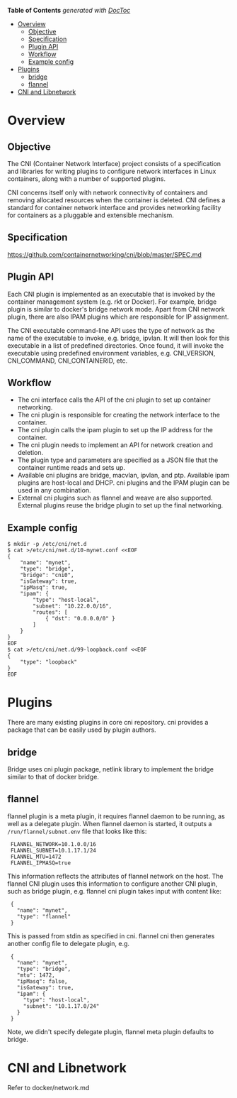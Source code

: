 <!-- START doctoc generated TOC please keep comment here to allow auto update -->
<!-- DON'T EDIT THIS SECTION, INSTEAD RE-RUN doctoc TO UPDATE -->
**Table of Contents**  *generated with [DocToc](https://github.com/thlorenz/doctoc)*

- [Overview](#overview)
  - [Objective](#objective)
  - [Specification](#specification)
  - [Plugin API](#plugin-api)
  - [Workflow](#workflow)
  - [Example config](#example-config)
- [Plugins](#plugins)
  - [bridge](#bridge)
  - [flannel](#flannel)
- [CNI and Libnetwork](#cni-and-libnetwork)

<!-- END doctoc generated TOC please keep comment here to allow auto update -->

# Overview

## Objective

The CNI (Container Network Interface) project consists of a specification and libraries for writing
plugins to configure network interfaces in Linux containers, along with a number of supported plugins.

CNI concerns itself only with network connectivity of containers and removing allocated resources
when the container is deleted. CNI defines a standard for container network interface and provides
networking facility for containers as a pluggable and extensible mechanism.

## Specification

https://github.com/containernetworking/cni/blob/master/SPEC.md

## Plugin API

Each CNI plugin is implemented as an executable that is invoked by the container management system
(e.g. rkt or Docker). For example, bridge plugin is similar to docker's bridge network mode. Apart
from CNI network plugin, there are also IPAM plugins which are responsible for IP assignment.

The CNI executable command-line API uses the type of network as the name of the executable to
invoke, e.g. bridge, ipvlan. It will then look for this executable in a list of predefined directories.
Once found, it will invoke the executable using predefined environment variables, e.g. CNI_VERSION,
CNI_COMMAND, CNI_CONTAINERID, etc.

## Workflow

- The cni interface calls the API of the cni plugin to set up container networking.
- The cni plugin is responsible for creating the network interface to the container.
- The cni plugin calls the ipam plugin to set up the IP address for the container.
- The cni plugin needs to implement an API for network creation and deletion.
- The plugin type and parameters are specified as a JSON file that the container runtime reads and sets up.
- Available cni plugins are bridge, macvlan, ipvlan, and ptp. Available ipam plugins are host-local
  and DHCP. cni plugins and the IPAM plugin can be used in any combination.
- External cni plugins such as flannel and weave are also supported. External plugins reuse the bridge
  plugin to set up the final networking.

## Example config

```
$ mkdir -p /etc/cni/net.d
$ cat >/etc/cni/net.d/10-mynet.conf <<EOF
{
    "name": "mynet",
    "type": "bridge",
    "bridge": "cni0",
    "isGateway": true,
    "ipMasq": true,
    "ipam": {
        "type": "host-local",
        "subnet": "10.22.0.0/16",
        "routes": [
            { "dst": "0.0.0.0/0" }
        ]
    }
}
EOF
$ cat >/etc/cni/net.d/99-loopback.conf <<EOF
{
    "type": "loopback"
}
EOF
```

# Plugins

There are many existing plugins in core cni repository. cni provides a package that can be easily
used by plugin authors.

## bridge

Bridge uses cni plugin package, netlink library to implement the bridge similar to that of docker bridge.

## flannel

flannel plugin is a meta plugin, it requires flannel daemon to be running, as well as a delegate
plugin. When flannel daemon is started, it outputs a `/run/flannel/subnet.env` file that looks like
this:


     FLANNEL_NETWORK=10.1.0.0/16
     FLANNEL_SUBNET=10.1.17.1/24
     FLANNEL_MTU=1472
     FLANNEL_IPMASQ=true

This information reflects the attributes of flannel network on the host. The flannel CNI plugin uses
this information to configure another CNI plugin, such as bridge plugin, e.g. flannel cni plugin
takes input with content like:

     {
       "name": "mynet",
       "type": "flannel"
     }

This is passed from stdin as specified in cni. flannel cni then generates another config file to
delegate plugin, e.g.

     {
       "name": "mynet",
       "type": "bridge",
       "mtu": 1472,
       "ipMasq": false,
       "isGateway": true,
       "ipam": {
         "type": "host-local",
         "subnet": "10.1.17.0/24"
       }
     }

Note, we didn't specify delegate plugin, flannel meta plugin defaults to bridge.

# CNI and Libnetwork

Refer to docker/network.md
